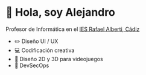 # 👋 Hola, soy Alejandro
Profesor de Informática en el [IES Rafael Alberti, Cádiz](https://iesrafaelalberti.es)

  - ✏️ Diseño UI / UX
  - 💻 Codificación creativa
  - 👾 Diseño 2D y 3D para videojuegos
  - 🔐 DevSecOps


<!---
envasadoralvacio/envasadoralvacio is a ✨ special ✨ repository because its `README.md` (this file) appears on your GitHub profile.
You can click the Preview link to take a look at your changes.
--->
